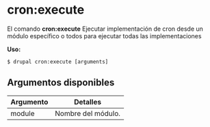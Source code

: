 # cron:execute
El comando **cron:execute** Ejecutar implementación de cron desde un módulo específico o todos para ejecutar todas las implementaciones

**Uso:**
```
$ drupal cron:execute [arguments] 
```

## Argumentos disponibles
Argumento | Detalles
---------|-------------
module | Nombre del módulo.
